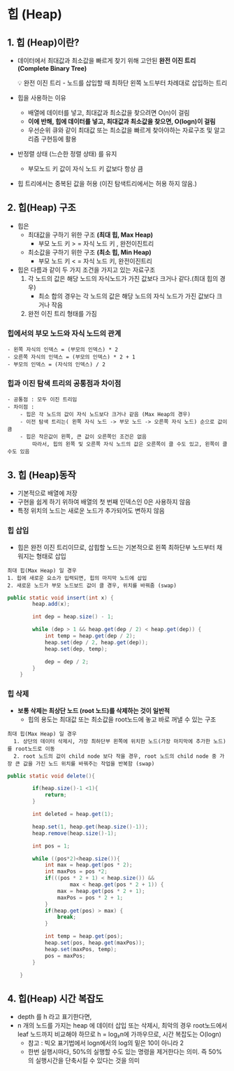 # 힙 (Heap)

## 1. 힙 (Heap)이란?

- 데이터에서 최대값과 최소값을 빠르게 찾기 위해 고안된 **완전 이진 트리 (Complete Binary Tree)**
    
    <aside>
    💡 완전 이진 트리
    - 노드를 삽입할 때 최하단 왼쪽 노드부터 차례대로 삽입하는 트리
    
    </aside>
    
- 힙을 사용하는 이유
    - 배열에 데이터를 넣고, 최대값과 최소값을 찾으려면 O(n)이 걸림
    - **이에 반해, 힙에 데이터를 넣고, 최대값과 최소값을 찾으면, O(logn)이 걸림**
    - 우선순위 큐와 같이 최대값 또는 최소값을 빠르게 찾아야하는 자료구조 및 알고리즘 구현등에 활용
- 반정렬 상태 (느슨한 정렬 상태) 를 유지
    - 부모노드 키 값이 자식 노드 키 값보다 항상 큼
- 힙 트리에서는 중복된 값을 허용 (이진 탐색트리에서는 허용 하지 않음.)

## 2. 힙(Heap) 구조

- 힙은
    - 최대값을 구하기 위한 구조 **(최대 힙, Max Heap)**
        - 부모 노드 키 > = 자식 노드 키 , 완전이진트리
    - 최소값을 구하기 위한 구조 **(최소 힙, Min Heap)**
        - 부모 노드 키 < = 자식 노드 키, 완전이진트리
- 힙은 다름과 같이 두 가지 조건을 가지고 있는 자료구조
    1. 각 노드의 값은 해당 노드의 자식노드가 가진 값보다 크거나 같다.(최대 힙의 경우)
        - 최소 합의 경우는 각 노드의 값은 해당 노드의 자식 노드가 가진 값보다 크거나 작음
    2. 완전 이진 트리 형태를 가짐
    

### 힙에서의 부모 노드와 자식 노드의 관계

```
- 왼쪽 자식의 인덱스 = (부모의 인덱스) * 2
- 오른쪽 자식의 인덱스 = (부모의 인덱스) * 2 + 1
- 부모의 인덱스 = (자식의 인덱스) / 2
```

### 힙과 이진 탐색 트리의 공통점과 차이점

```
- 공통점 : 모두 이진 트리임
- 차이점 :
    - 힙은 각 노드의 값이 자식 노드보다 크거나 같음 (Max Heap의 경우)
    - 이전 탐색 트리는( 왼쪽 자식 노드 -> 부모 노드 -> 오른쪽 자식 노드) 순으로 값이 큼
    - 힙은 작은값이 왼쪽, 큰 값이 오른쪽인 조건은 없음
        따라서, 힙의 왼쪽 및 오른쪽 자식 노드의 값은 오른쪽이 클 수도 있고, 왼쪽이 클 수도 있음
```

## 3. 힙 (Heap)동작

- 기본적으로 배열에 저장
- 구현을 쉽게 하기 위하여 배열의 첫 번째 인덱스인 0은  사용하지 않음
- 특정 위치의 노드는 새로운 노드가 추가되어도 변하지 않음

### 힙  삽입

- 힙은 완전 이진 트리이므로, 삽힙할 노드는 기본적으로 왼쪽 최하단부 노드부터 채워지는 형태로 삽입

```
최대 힙(Max Heap) 일 경우
1. 힙에 새로운 요소가 입력되면, 힙의 마지막 노드에 삽입
2. 새로운 노드가 부모 노드보드 값이 클 경우, 위치를 바꿔줌 (swap)
```

```java
public static void insert(int x) {
        heap.add(x);

        int dep = heap.size() - 1;

        while (dep > 1 && heap.get(dep / 2) < heap.get(dep)) {
            int temp = heap.get(dep / 2);
            heap.set(dep / 2, heap.get(dep));
            heap.set(dep, temp);

            dep = dep / 2;
        }
    }
```

### 힙 삭제

- **보통 삭제는 최상단 노드 (root 노드)를 삭제하는 것이 일반적**
    - 힙의 용도는 최대값 또는 최소값을 root노드에 놓고 바로 꺼낼 수 있는 구조

```
최대 힙(Max Heap) 일 경우 
  1. 상단의 데이터 삭제시, 가장 최하단부 왼쪽에 위치한 노드(가장 마지막에 추가한 노드)를 root노드로 이동
  2. root 노드의 값이 child node 보다 작을 경우, root 노드의 child node 중 가장 큰 값을 가진 노드 위치를 바꿔주는 작업을 반복함 (swap)
```

```java
public static void delete(){

        if(heap.size()-1 <1){
            return;
        }

        int deleted = heap.get(1);

        heap.set(1, heap.get(heap.size()-1));
        heap.remove(heap.size()-1);

        int pos = 1;

        while ((pos*2)<heap.size()){
            int max = heap.get(pos * 2);
            int maxPos = pos *2;
            if(((pos * 2 + 1) < heap.size()) &&
                    max < heap.get(pos * 2 + 1)) {
                max = heap.get(pos * 2 + 1);
                maxPos = pos * 2 + 1;
            }
            if(heap.get(pos) > max) {
                break;
            }

            int temp = heap.get(pos);
            heap.set(pos, heap.get(maxPos));
            heap.set(maxPos, temp);
            pos = maxPos;
        }

    }
```

## 4. 힙(Heap) 시간 복잡도

- depth 를 h 라고 표기한다면,
- n 개의 노드를 가지는 heap 에 데이터 삽입 또는 삭제시, 최악의 경우 root노드에서 leaf 노드까지 비교해야 하므로
h = log₂n에 가까우므로, 시간 복잡도는 O(logn)
    - 참고 : 빅오 표기법에서 logn에서의 log의 밑은 10이 아니라 2
    - 한번 실행시마다, 50%의 실행할 수도 있는 명령을 제거한다는 의미. 즉 50%의 실행시간을 단축시킬 수 있다는 것을 의미